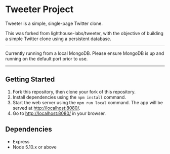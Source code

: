 # Tweeter Project

Tweeter is a simple, single-page Twitter clone.

This was forked from lighthouse-labs/tweeter, with the objective of building a simple Twitter clone using a persistent database.

**********************
Currently running from a local MongoDB.  Please ensure MongoDB is up and running on the default port prior to use.
**********************

## Getting Started

1. Fork this repository, then clone your fork of this repository.
2. Install dependencies using the `npm install` command.
3. Start the web server using the `npm run local` command. The app will be served at <http://localhost:8080/>.
4. Go to <http://localhost:8080/> in your browser.

## Dependencies

- Express
- Node 5.10.x or above
